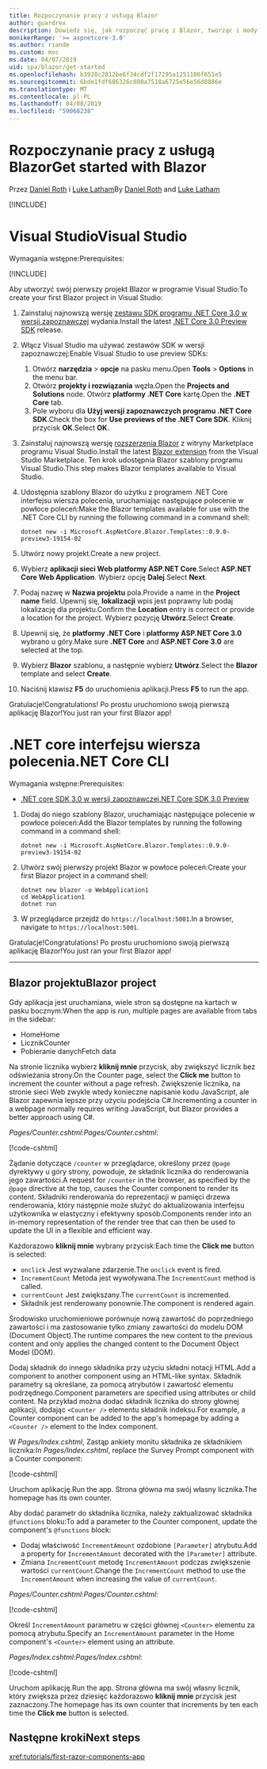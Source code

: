 ```yaml
---
title: Rozpoczynanie pracy z usługą Blazor
author: guardrex
description: Dowiedz się, jak rozpocząć pracę z Blazor, tworząc i modyfikując projekt Blazor.
monikerRange: '>= aspnetcore-3.0'
ms.author: riande
ms.custom: mvc
ms.date: 04/07/2019
uid: spa/blazor/get-started
ms.openlocfilehash: b3928c2812be6f34cdf2f17295a1251106f651e5
ms.sourcegitcommit: 6bde1fdf686326c080a7518a6725e56e56d8886e
ms.translationtype: MT
ms.contentlocale: pl-PL
ms.lasthandoff: 04/08/2019
ms.locfileid: "59068238"
---
```

# <a name="get-started-with-blazor"></a><span data-ttu-id="f3328-103">Rozpoczynanie pracy z usługą Blazor</span><span class="sxs-lookup"><span data-stu-id="f3328-103">Get started with Blazor</span></span>

<span data-ttu-id="f3328-104">Przez [Daniel Roth](https://github.com/danroth27) i [Luke Latham](https://github.com/guardrex)</span><span class="sxs-lookup"><span data-stu-id="f3328-104">By [Daniel Roth](https://github.com/danroth27) and [Luke Latham](https://github.com/guardrex)</span></span>

[!INCLUDE[](~/includes/razor-components-preview-notice.md)]

# [<a name="visual-studio"></a><span data-ttu-id="f3328-105">Visual Studio</span><span class="sxs-lookup"><span data-stu-id="f3328-105">Visual Studio</span></span>](#tab/visual-studio)

<span data-ttu-id="f3328-106">Wymagania wstępne:</span><span class="sxs-lookup"><span data-stu-id="f3328-106">Prerequisites:</span></span>

[!INCLUDE[](~/includes/net-core-prereqs-vs-3.0.md)]

<span data-ttu-id="f3328-107">Aby utworzyć swój pierwszy projekt Blazor w programie Visual Studio:</span><span class="sxs-lookup"><span data-stu-id="f3328-107">To create your first Blazor project in Visual Studio:</span></span>

1. <span data-ttu-id="f3328-108">Zainstaluj najnowszą wersję [zestawu SDK programu .NET Core 3.0 w wersji zapoznawczej](https://dotnet.microsoft.com/download/dotnet-core/3.0) wydania.</span><span class="sxs-lookup"><span data-stu-id="f3328-108">Install the latest [.NET Core 3.0 Preview SDK](https://dotnet.microsoft.com/download/dotnet-core/3.0) release.</span></span>
1. <span data-ttu-id="f3328-109">Włącz Visual Studio ma używać zestawów SDK w wersji zapoznawczej:</span><span class="sxs-lookup"><span data-stu-id="f3328-109">Enable Visual Studio to use preview SDKs:</span></span>
   1. <span data-ttu-id="f3328-110">Otwórz **narzędzia** > **opcje** na pasku menu.</span><span class="sxs-lookup"><span data-stu-id="f3328-110">Open **Tools** > **Options** in the menu bar.</span></span>
   1. <span data-ttu-id="f3328-111">Otwórz **projekty i rozwiązania** węzła.</span><span class="sxs-lookup"><span data-stu-id="f3328-111">Open the **Projects and Solutions** node.</span></span> <span data-ttu-id="f3328-112">Otwórz **platformy .NET Core** kartę.</span><span class="sxs-lookup"><span data-stu-id="f3328-112">Open the **.NET Core** tab.</span></span>
   1. <span data-ttu-id="f3328-113">Pole wyboru dla **Użyj wersji zapoznawczych programu .NET Core SDK**.</span><span class="sxs-lookup"><span data-stu-id="f3328-113">Check the box for **Use previews of the .NET Core SDK**.</span></span> <span data-ttu-id="f3328-114">Kliknij przycisk **OK**.</span><span class="sxs-lookup"><span data-stu-id="f3328-114">Select **OK**.</span></span>
1. <span data-ttu-id="f3328-115">Zainstaluj najnowszą wersję [rozszerzenia Blazor](https://go.microsoft.com/fwlink/?linkid=870389) z witryny Marketplace programu Visual Studio.</span><span class="sxs-lookup"><span data-stu-id="f3328-115">Install the latest [Blazor extension](https://go.microsoft.com/fwlink/?linkid=870389) from the Visual Studio Marketplace.</span></span> <span data-ttu-id="f3328-116">Ten krok udostępnia Blazor szablony programu Visual Studio.</span><span class="sxs-lookup"><span data-stu-id="f3328-116">This step makes Blazor templates available to Visual Studio.</span></span>
1. <span data-ttu-id="f3328-117">Udostępnia szablony Blazor do użytku z programem .NET Core interfejsu wiersza polecenia, uruchamiając następujące polecenie w powłoce poleceń:</span><span class="sxs-lookup"><span data-stu-id="f3328-117">Make the Blazor templates available for use with the .NET Core CLI by running the following command in a command shell:</span></span>

   ```console
   dotnet new -i Microsoft.AspNetCore.Blazor.Templates::0.9.0-preview3-19154-02
   ```
1. <span data-ttu-id="f3328-118">Utwórz nowy projekt.</span><span class="sxs-lookup"><span data-stu-id="f3328-118">Create a new project.</span></span>
1. <span data-ttu-id="f3328-119">Wybierz **aplikacji sieci Web platformy ASP.NET Core**.</span><span class="sxs-lookup"><span data-stu-id="f3328-119">Select **ASP.NET Core Web Application**.</span></span> <span data-ttu-id="f3328-120">Wybierz opcję **Dalej**.</span><span class="sxs-lookup"><span data-stu-id="f3328-120">Select **Next**.</span></span>
1. <span data-ttu-id="f3328-121">Podaj nazwę w **Nazwa projektu** pola.</span><span class="sxs-lookup"><span data-stu-id="f3328-121">Provide a name in the **Project name** field.</span></span> <span data-ttu-id="f3328-122">Upewnij się, **lokalizacji** wpis jest poprawny lub podaj lokalizację dla projektu.</span><span class="sxs-lookup"><span data-stu-id="f3328-122">Confirm the **Location** entry is correct or provide a location for the project.</span></span> <span data-ttu-id="f3328-123">Wybierz pozycję **Utwórz**.</span><span class="sxs-lookup"><span data-stu-id="f3328-123">Select **Create**.</span></span>
1. <span data-ttu-id="f3328-124">Upewnij się, że **platformy .NET Core** i **platformy ASP.NET Core 3.0** wybrano u góry.</span><span class="sxs-lookup"><span data-stu-id="f3328-124">Make sure **.NET Core** and **ASP.NET Core 3.0** are selected at the top.</span></span>
1. <span data-ttu-id="f3328-125">Wybierz **Blazor** szablonu, a następnie wybierz **Utwórz**.</span><span class="sxs-lookup"><span data-stu-id="f3328-125">Select the **Blazor** template and select **Create**.</span></span>
1. <span data-ttu-id="f3328-126">Naciśnij klawisz **F5** do uruchomienia aplikacji.</span><span class="sxs-lookup"><span data-stu-id="f3328-126">Press **F5** to run the app.</span></span>

<span data-ttu-id="f3328-127">Gratulacje!</span><span class="sxs-lookup"><span data-stu-id="f3328-127">Congratulations!</span></span> <span data-ttu-id="f3328-128">Po prostu uruchomiono swoją pierwszą aplikację Blazor!</span><span class="sxs-lookup"><span data-stu-id="f3328-128">You just ran your first Blazor app!</span></span>

<!--

# [Visual Studio Code](#tab/visual-studio-code)

Prerequisites:

[!INCLUDE[](~/includes/net-core-prereqs-vsc-3.0.md)]

To create your first Blazor project in Visual Studio Code:

1. Execute the following command in a command shell:

   ```console
   dotnet new blazor -o WebApplication1
   ```

1. Open the *WebApplication1* folder in Visual Studio Code.

1. Visual Studio code offers to create assets to build and debug the app, which includes the *tasks.json* and *launch.json* files. Select **Yes** to add the assets.

1. Execute the app using the Visual Studio Code debugger.

1. In a browser, navigate to `https://localhost:5001`.

Congratulations! You just ran your first Blazor app!

# [Visual Studio for Mac](#tab/visual-studio-mac)

.NET Core 3.0 will be supported with Visual Studio for Mac version 8.0 or later. Visual Studio for Mac version 8.0 Preview isn't available at this time.

Use the [.NET Core CLI version of this topic](xref:razor-components/get-started?tabs=netcore-cli) on macOS.

[!INCLUDE[](~/includes/net-core-prereqs-mac-3.0.md)]

To create your first project Blazor project in Visual Studio for Mac:

1. Select **File** > **New Solution** or **New Project**.
1. In the sidebar, select **.NET Core** > **App**.
1. Select **Blazor** and select **Next**.
1. The **Target Framework** defaults to **.NET Core 3.0**. Select **Next**.
1. In the **Project Name** field, enter `WebApplication1`. Select **Create**.
1. Select **Run** > **Run Without Debugging** to run the app *without the debugger*. Running with the debugger isn't supported at this time.

Congratulations! You just ran your first Blazor app!
-->

# [<a name="net-core-cli"></a><span data-ttu-id="f3328-129">.NET core interfejsu wiersza polecenia</span><span class="sxs-lookup"><span data-stu-id="f3328-129">.NET Core CLI</span></span>](#tab/netcore-cli/)

<span data-ttu-id="f3328-130">Wymagania wstępne:</span><span class="sxs-lookup"><span data-stu-id="f3328-130">Prerequisites:</span></span>

* [<span data-ttu-id="f3328-131">.NET core SDK 3.0 w wersji zapoznawczej</span><span class="sxs-lookup"><span data-stu-id="f3328-131">.NET Core SDK 3.0 Preview</span></span>](https://dotnet.microsoft.com/download/dotnet-core/3.0)

1. <span data-ttu-id="f3328-132">Dodaj do niego szablony Blazor, uruchamiając następujące polecenie w powłoce poleceń:</span><span class="sxs-lookup"><span data-stu-id="f3328-132">Add the Blazor templates by running the following command in a command shell:</span></span>

   ```console
   dotnet new -i Microsoft.AspNetCore.Blazor.Templates::0.9.0-preview3-19154-02
   ```

1. <span data-ttu-id="f3328-133">Utwórz swój pierwszy projekt Blazor w powłoce poleceń:</span><span class="sxs-lookup"><span data-stu-id="f3328-133">Create your first Blazor project in a command shell:</span></span>

   ```console
   dotnet new blazor -o WebApplication1
   cd WebApplication1
   dotnet run
   ```

1. <span data-ttu-id="f3328-134">W przeglądarce przejdź do `https://localhost:5001`.</span><span class="sxs-lookup"><span data-stu-id="f3328-134">In a browser, navigate to `https://localhost:5001`.</span></span>

<span data-ttu-id="f3328-135">Gratulacje!</span><span class="sxs-lookup"><span data-stu-id="f3328-135">Congratulations!</span></span> <span data-ttu-id="f3328-136">Po prostu uruchomiono swoją pierwszą aplikację Blazor!</span><span class="sxs-lookup"><span data-stu-id="f3328-136">You just ran your first Blazor app!</span></span>

---

## <a name="blazor-project"></a><span data-ttu-id="f3328-137">Blazor projektu</span><span class="sxs-lookup"><span data-stu-id="f3328-137">Blazor project</span></span>

<span data-ttu-id="f3328-138">Gdy aplikacja jest uruchamiana, wiele stron są dostępne na kartach w pasku bocznym:</span><span class="sxs-lookup"><span data-stu-id="f3328-138">When the app is run, multiple pages are available from tabs in the sidebar:</span></span>

* <span data-ttu-id="f3328-139">Home</span><span class="sxs-lookup"><span data-stu-id="f3328-139">Home</span></span>
* <span data-ttu-id="f3328-140">Licznik</span><span class="sxs-lookup"><span data-stu-id="f3328-140">Counter</span></span>
* <span data-ttu-id="f3328-141">Pobieranie danych</span><span class="sxs-lookup"><span data-stu-id="f3328-141">Fetch data</span></span>

<span data-ttu-id="f3328-142">Na stronie licznika wybierz **kliknij mnie** przycisk, aby zwiększyć licznik bez odświeżania strony.</span><span class="sxs-lookup"><span data-stu-id="f3328-142">On the Counter page, select the **Click me** button to increment the counter without a page refresh.</span></span> <span data-ttu-id="f3328-143">Zwiększenie licznika, na stronie sieci Web zwykle wtedy konieczne napisanie kodu JavaScript, ale Blazor zapewnia lepsze przy użyciu podejścia C#.</span><span class="sxs-lookup"><span data-stu-id="f3328-143">Incrementing a counter in a webpage normally requires writing JavaScript, but Blazor provides a better approach using C#.</span></span>

<span data-ttu-id="f3328-144">*Pages/Counter.cshtml*:</span><span class="sxs-lookup"><span data-stu-id="f3328-144">*Pages/Counter.cshtml*:</span></span>

[!code-cshtml[](get-started/samples_snapshot/3.x/Counter1.cshtml)]

<span data-ttu-id="f3328-145">Żądanie dotyczące `/counter` w przeglądarce, określony przez `@page` dyrektywy u góry strony, powoduje, że składnik licznika do renderowania jego zawartości.</span><span class="sxs-lookup"><span data-stu-id="f3328-145">A request for `/counter` in the browser, as specified by the `@page` directive at the top, causes the Counter component to render its content.</span></span> <span data-ttu-id="f3328-146">Składniki renderowania do reprezentacji w pamięci drzewa renderowania, który następnie może służyć do aktualizowania interfejsu użytkownika w elastyczny i efektywny sposób.</span><span class="sxs-lookup"><span data-stu-id="f3328-146">Components render into an in-memory representation of the render tree that can then be used to update the UI in a flexible and efficient way.</span></span>

<span data-ttu-id="f3328-147">Każdorazowo **kliknij mnie** wybrany przycisk:</span><span class="sxs-lookup"><span data-stu-id="f3328-147">Each time the **Click me** button is selected:</span></span>

* <span data-ttu-id="f3328-148">`onclick` Jest wyzwalane zdarzenie.</span><span class="sxs-lookup"><span data-stu-id="f3328-148">The `onclick` event is fired.</span></span>
* <span data-ttu-id="f3328-149">`IncrementCount` Metoda jest wywoływana.</span><span class="sxs-lookup"><span data-stu-id="f3328-149">The `IncrementCount` method is called.</span></span>
* <span data-ttu-id="f3328-150">`currentCount` Jest zwiększany.</span><span class="sxs-lookup"><span data-stu-id="f3328-150">The `currentCount` is incremented.</span></span>
* <span data-ttu-id="f3328-151">Składnik jest renderowany ponownie.</span><span class="sxs-lookup"><span data-stu-id="f3328-151">The component is rendered again.</span></span>

<span data-ttu-id="f3328-152">Środowisko uruchomieniowe porównuje nową zawartość do poprzedniego zawartości i ma zastosowanie tylko zmiany zawartości do modelu DOM (Document Object).</span><span class="sxs-lookup"><span data-stu-id="f3328-152">The runtime compares the new content to the previous content and only applies the changed content to the Document Object Model (DOM).</span></span>

<span data-ttu-id="f3328-153">Dodaj składnik do innego składnika przy użyciu składni notacji HTML.</span><span class="sxs-lookup"><span data-stu-id="f3328-153">Add a component to another component using an HTML-like syntax.</span></span> <span data-ttu-id="f3328-154">Składnik parametry są określane, za pomocą atrybutów i zawartość elementu podrzędnego.</span><span class="sxs-lookup"><span data-stu-id="f3328-154">Component parameters are specified using attributes or child content.</span></span> <span data-ttu-id="f3328-155">Na przykład można dodać składnik licznika do strony głównej aplikacji, dodając `<Counter />` elementu składnik indeksu.</span><span class="sxs-lookup"><span data-stu-id="f3328-155">For example, a Counter component can be added to the app's homepage by adding a `<Counter />` element to the Index component.</span></span>

<span data-ttu-id="f3328-156">W *Pages/Index.cshtml*, Zastąp ankiety monitu składnika ze składnikiem licznika:</span><span class="sxs-lookup"><span data-stu-id="f3328-156">In *Pages/Index.cshtml*, replace the Survey Prompt component with a Counter component:</span></span>

[!code-cshtml[](get-started/samples_snapshot/3.x/Index1.cshtml?highlight=7)]

<span data-ttu-id="f3328-157">Uruchom aplikację.</span><span class="sxs-lookup"><span data-stu-id="f3328-157">Run the app.</span></span> <span data-ttu-id="f3328-158">Strona główna ma swój własny licznika.</span><span class="sxs-lookup"><span data-stu-id="f3328-158">The homepage has its own counter.</span></span>

<span data-ttu-id="f3328-159">Aby dodać parametr do składnika licznika, należy zaktualizować składnika `@functions` bloku:</span><span class="sxs-lookup"><span data-stu-id="f3328-159">To add a parameter to the Counter component, update the component's `@functions` block:</span></span>

* <span data-ttu-id="f3328-160">Dodaj właściwość `IncrementAmount` ozdobione `[Parameter]` atrybutu.</span><span class="sxs-lookup"><span data-stu-id="f3328-160">Add a property for `IncrementAmount` decorated with the `[Parameter]` attribute.</span></span>
* <span data-ttu-id="f3328-161">Zmiana `IncrementCount` metodę `IncrementAmount` podczas zwiększenie wartości `currentCount`.</span><span class="sxs-lookup"><span data-stu-id="f3328-161">Change the `IncrementCount` method to use the `IncrementAmount` when increasing the value of `currentCount`.</span></span>

<span data-ttu-id="f3328-162">*Pages/Counter.cshtml*:</span><span class="sxs-lookup"><span data-stu-id="f3328-162">*Pages/Counter.cshtml*:</span></span>

[!code-cshtml[](get-started/samples_snapshot/3.x/Counter2.cshtml?highlight=4,8)]

<span data-ttu-id="f3328-163">Określ `IncrementAmount` parametru w części głównej `<Counter>` elementu za pomocą atrybutu.</span><span class="sxs-lookup"><span data-stu-id="f3328-163">Specify an `IncrementAmount` parameter in the Home component's `<Counter>` element using an attribute.</span></span>

<span data-ttu-id="f3328-164">*Pages/Index.cshtml*:</span><span class="sxs-lookup"><span data-stu-id="f3328-164">*Pages/Index.cshtml*:</span></span>

[!code-cshtml[](get-started/samples_snapshot/3.x/Index2.cshtml)]

<span data-ttu-id="f3328-165">Uruchom aplikację.</span><span class="sxs-lookup"><span data-stu-id="f3328-165">Run the app.</span></span> <span data-ttu-id="f3328-166">Strona główna ma swój własny licznik, który zwiększa przez dziesięć każdorazowo **kliknij mnie** przycisk jest zaznaczony.</span><span class="sxs-lookup"><span data-stu-id="f3328-166">The homepage has its own counter that increments by ten each time the **Click me** button is selected.</span></span>

## <a name="next-steps"></a><span data-ttu-id="f3328-167">Następne kroki</span><span class="sxs-lookup"><span data-stu-id="f3328-167">Next steps</span></span>

<xref:tutorials/first-razor-components-app>
